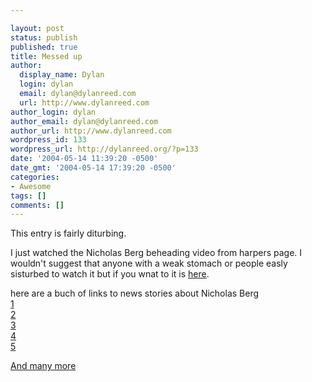 ```yaml
---

layout: post
status: publish
published: true
title: Messed up
author:
  display_name: Dylan
  login: dylan
  email: dylan@dylanreed.com
  url: http://www.dylanreed.com
author_login: dylan
author_email: dylan@dylanreed.com
author_url: http://www.dylanreed.com
wordpress_id: 133
wordpress_url: http://dylanreed.org/?p=133
date: '2004-05-14 11:39:20 -0500'
date_gmt: '2004-05-14 17:39:20 -0500'
categories:
- Awesome
tags: []
comments: []
---
```


This entry is fairly diturbing.

I just watched the Nicholas Berg beheading video from harpers page. I wouldn't suggest that anyone with a weak stomach or people easly sisturbed to watch it but if you wnat to it is [here][1]. 

   [1]: http://www.nata2.info/?path=war

here are a buch of links to news stories about Nicholas Berg  
[1][2]  
[2][3]  
[3][4]  
[4][5]  
[5][6]

   [2]: http://www.abc.net.au/am/content/2004/s1107249.htm
   [3]: http://www.onnnews.com/Global/story.asp?S=1864037&nav=LQlCN5Mv
   [4]: http://edition.cnn.com/2004/WORLD/meast/05/14/iraq.berg/
   [5]: http://kutv.com/topstories/local_story_135115151.html
   [6]: http://www.reuters.co.uk/newsPackageArticle.jhtml?type=worldNews&storyID=510918&section=news

[And many more][7]

   [7]: http://www.google.com/news?hl=en&edition=us&ie=UTF-8&q=Nicholas+Berg+&btnG=Search+News

